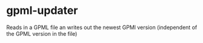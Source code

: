gpml-updater
============

Reads in a GPML file an writes out the newest GPMl version (independent of the GPML version in the file)

